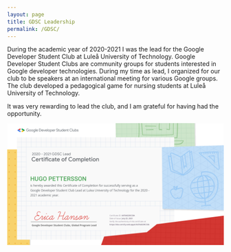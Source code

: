 ```yaml
---
layout: page
title: GDSC Leadership
permalink: /GDSC/
---
```


During the academic year of 2020-2021 I was the lead for the Google Developer Student Club at Luleå University of Technology.
Google Developer Student Clubs are community groups for students interested in Google developer technologies. 
During my time as lead, I organized for our club to be speakers at an international meeting for various Google groups. 
The club developed a pedagogical game for nursing students at Luleå University of Technology. 

It was very rewarding to lead the club, and I am grateful for having had the opportunity.

![Photo](/img/GDSC/cert.png)